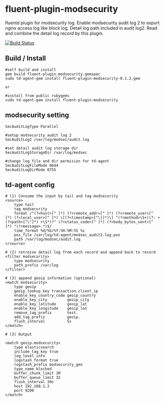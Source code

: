 # fluent-plugin-modsecurity
fluentd plugin for modsecurity log. Enable modsecurity audit log 2 to export nginx access log like block log. Detail log path included in audit log2. Read and combine the detail log record by this plugin.

[![Build Status](https://travis-ci.org/kaija/fluent-plugin-modsecurity.svg?branch=master)](https://travis-ci.org/kaija/fluent-plugin-modsecurity)


## Build / Install


```
#self build and install
gem build fluent-plugin-modsecurity.gemspec
sudo td-agent-gem install fluent-plugin-modsecurity-0.1.2.gem

or

#install from public rubygems
sudo td-agent-gem install fluent-plugin-modsecurity

```


## modsecurity setting

```
SecAuditLogType Parallel

#setup modsecurity audit log 2
SecAuditLog2 /var/log/modsec/audit.log

#set detail audit log storage dir
SecAuditLogStorageDir /var/log/modsec

#change log file and dir permision for td-agent
SecAuditLogFileMode 0644
SecAuditLogDirMode 0755

```


## td-agent config


```
# (1) Consume the input by tail and tag modsecurity
<source>
    type tail
    tag modsecurity
    format /^(?<host>[^ ]*) (?<remote_addr>[^ ]*) (?<remote_user>[^ ]*) (?<local_user>[^ ]*) \[(?<timestamp>[^\]]*)\] "(?<method>\S+)(?: +(?<path>[^\"]*) +\S*)?" (?<status_code>[^ ]*) (?<body_bytes_sent>[^ ]*) "(?<message>.*)$/
    time_format %d/%b/%Y:%H:%M:%S %z
    pos_file /var/log/td-agent/modsec_audit2.log.pos
    path /var/log/modsec/audit.log
</source>

# (2) retreive detail log from each record and append back to record
<filter modsecurity>
    type modsecurity
    path_prefix /var/log
</filter>

# (3) append geoip information (optional)
<match modsecurity>
    type geoip
    geoip_lookup_key transaction.client_ip
    enable_key_country_code geoip_country
    enable_key_city         geoip_city
    enable_key_latitude     geoip_lat
    enable_key_longitude    geoip_lon
    remove_tag_prefix       test.
    add_tag_prefix          geoip.
    flush_interval          5s
</match>

# (3) Output

<match geoip.modsecurity>
    type elasticsearch
    include_tag_key true
    log_level info
    logstash_format true
    logstash_prefix modsecurity_geo
    type_name blocked
    buffer_chunk_limit 1M
    buffer_queue_limit 32
    flush_interval 30s
    host 192.168.1.2
    port 9200
</match>
```


